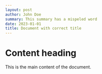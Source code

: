 ```yaml
---
layout: post
author: John Doe
summary: This summary has a mispeled word
date: 2023-01-01
title: Document with correct title
---
```


# Content heading

This is the main content of the document.
